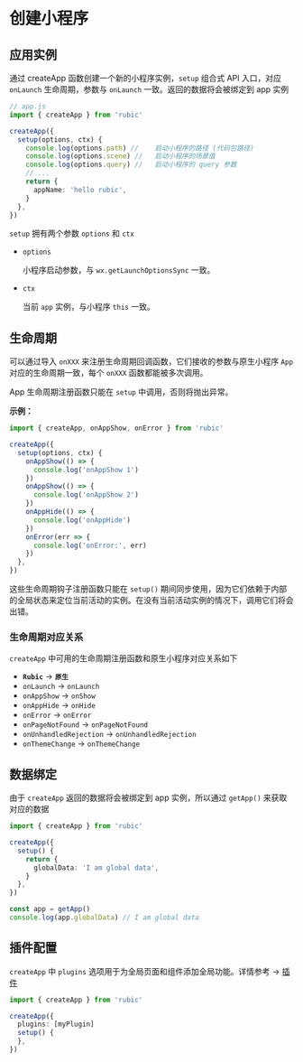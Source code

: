 # 创建小程序

## 应用实例

通过 createApp 函数创建一个新的小程序实例，`setup` 组合式 API 入口，对应 `onLaunch` 生命周期，参数与 `onLaunch` 一致。返回的数据将会被绑定到 app 实例

```ts
// app.js
import { createApp } from 'rubic'

createApp({
  setup(options, ctx) {
    console.log(options.path) //	启动小程序的路径 (代码包路径)
    console.log(options.scene) //	启动小程序的场景值
    console.log(options.query) //	启动小程序的 query 参数
    // ...
    return {
      appName: 'hello rubic',
    }
  },
})
```

`setup` 拥有两个参数 `options` 和 `ctx`

- `options`

  小程序启动参数，与 `wx.getLaunchOptionsSync` 一致。

- `ctx`

  当前 `app` 实例，与小程序 `this` 一致。

## 生命周期

可以通过导入 `onXXX` 来注册生命周期回调函数，它们接收的参数与原生小程序 `App` 对应的生命周期一致，每个 `onXXX` 函数都能被多次调用。

App 生命周期注册函数只能在 `setup` 中调用，否则将抛出异常。

**示例：**

```ts
import { createApp, onAppShow, onError } from 'rubic'

createApp({
  setup(options, ctx) {
    onAppShow(() => {
      console.log('onAppShow 1')
    })
    onAppShow(() => {
      console.log('onAppShow 2')
    })
    onAppHide(() => {
      console.log('onAppHide')
    })
    onError(err => {
      console.log('onError:', err)
    })
  },
})
```

这些生命周期钩子注册函数只能在 `setup()` 期间同步使用，因为它们依赖于内部的全局状态来定位当前活动的实例。在没有当前活动实例的情况下，调用它们将会出错。

### 生命周期对应关系

`createApp` 中可用的生命周期注册函数和原生小程序对应关系如下

- **`Rubic`** -> **`原生`**
- `onLaunch` -> `onLaunch`
- `onAppShow` -> `onShow`
- `onAppHide` -> `onHide`
- `onError` -> `onError`
- `onPageNotFound` -> `onPageNotFound`
- `onUnhandledRejection` -> `onUnhandledRejection`
- `onThemeChange` -> `onThemeChange`

## 数据绑定

由于 `createApp` 返回的数据将会被绑定到 app 实例，所以通过 `getApp()` 来获取对应的数据

```ts
import { createApp } from 'rubic'

createApp({
  setup() {
    return {
      globalData: 'I am global data',
    }
  },
})
```

```ts
const app = getApp()
console.log(app.globalData) // I am global data
```

## 插件配置

`createApp` 中 `plugins` 选项用于为全局页面和组件添加全局功能。详情参考 -> [插件](./plugin.md)

```ts
import { createApp } from 'rubic'

createApp({
  plugins: [myPlugin]
  setup() {
  },
})
```
